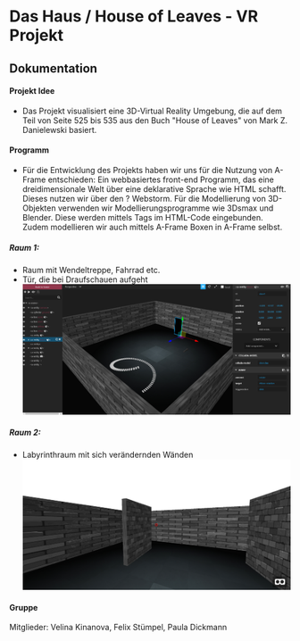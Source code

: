 # Das Haus / House of Leaves - VR Projekt
## Dokumentation

#### Projekt Idee
+ Das Projekt visualisiert eine 3D-Virtual Reality Umgebung, die auf dem Teil von Seite 525 bis 535 aus den Buch "House of Leaves" 
von Mark Z. Danielewski basiert. 

#### Programm
+ Für die Entwicklung des Projekts haben wir uns für die Nutzung von A-Frame entschieden:
Ein webbasiertes front-end Programm, das eine dreidimensionale Welt über eine deklarative Sprache wie HTML schafft.
Dieses nutzen wir über den ? Webstorm.
Für die Modellierung von 3D-Objekten verwenden wir Modellierungsprogramme wie 3Dsmax und Blender. Diese werden mittels Tags im HTML-Code 
eingebunden. Zudem modellieren wir auch mittels A-Frame Boxen in A-Frame selbst.


##### Raum 1:
+ Raum mit Wendeltreppe, Fahrrad etc. 
+ Tür, die bei Draufschauen aufgeht
![](https://github.com/VRMediaTransformation/DasHaus/blob/master/Raum1.PNG)

##### Raum 2:
+ Labyrinthraum mit sich verändernden Wänden
![](https://github.com/VRMediaTransformation/DasHaus/blob/master/Raum2.PNG)

#### Gruppe
Mitglieder:
Velina Kinanova,
Felix Stümpel,
Paula Dickmann




